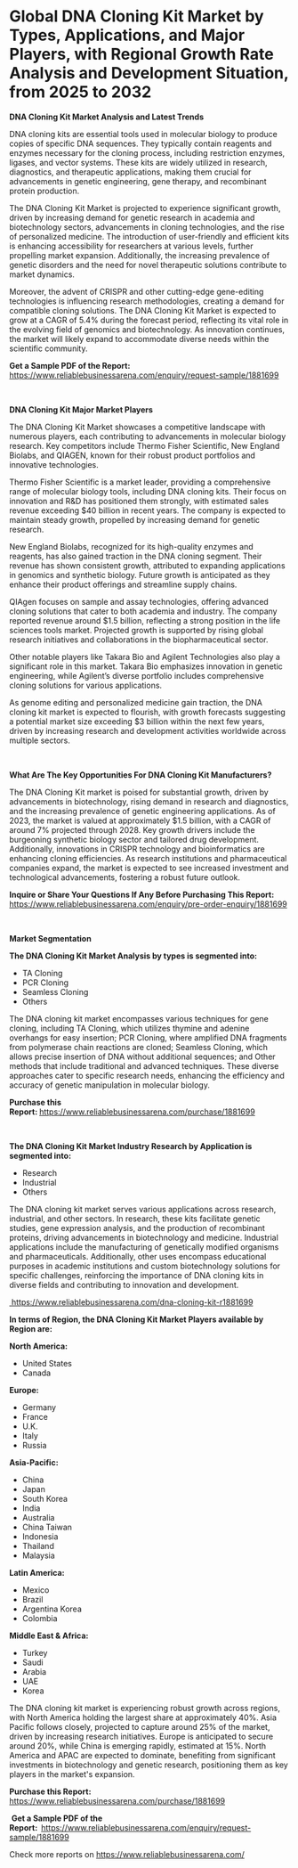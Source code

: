 <p><h1>Global DNA Cloning Kit Market by Types, Applications, and Major Players, with Regional Growth Rate Analysis and Development Situation, from 2025 to 2032</h1></p><p><strong>DNA Cloning Kit Market Analysis and Latest Trends</strong></p>
<p><p>DNA cloning kits are essential tools used in molecular biology to produce copies of specific DNA sequences. They typically contain reagents and enzymes necessary for the cloning process, including restriction enzymes, ligases, and vector systems. These kits are widely utilized in research, diagnostics, and therapeutic applications, making them crucial for advancements in genetic engineering, gene therapy, and recombinant protein production.</p><p>The DNA Cloning Kit Market is projected to experience significant growth, driven by increasing demand for genetic research in academia and biotechnology sectors, advancements in cloning technologies, and the rise of personalized medicine. The introduction of user-friendly and efficient kits is enhancing accessibility for researchers at various levels, further propelling market expansion. Additionally, the increasing prevalence of genetic disorders and the need for novel therapeutic solutions contribute to market dynamics.</p><p>Moreover, the advent of CRISPR and other cutting-edge gene-editing technologies is influencing research methodologies, creating a demand for compatible cloning solutions. The DNA Cloning Kit Market is expected to grow at a CAGR of 5.4% during the forecast period, reflecting its vital role in the evolving field of genomics and biotechnology. As innovation continues, the market will likely expand to accommodate diverse needs within the scientific community.</p></p>
<p><strong>Get a Sample PDF of the Report:&nbsp;</strong> <a href="https://www.reliablebusinessarena.com/enquiry/request-sample/1881699?utm_campaign=2630&utm_medium=2&utm_source=Github&utm_content=ia&utm_term=04032025&utm_id=dna-cloning-kit">https://www.reliablebusinessarena.com/enquiry/request-sample/1881699</a></p>
<p>&nbsp;</p>
<p><strong>DNA Cloning Kit Major Market Players</strong></p>
<p><p>The DNA Cloning Kit Market showcases a competitive landscape with numerous players, each contributing to advancements in molecular biology research. Key competitors include Thermo Fisher Scientific, New England Biolabs, and QIAGEN, known for their robust product portfolios and innovative technologies.</p><p>Thermo Fisher Scientific is a market leader, providing a comprehensive range of molecular biology tools, including DNA cloning kits. Their focus on innovation and R&D has positioned them strongly, with estimated sales revenue exceeding $40 billion in recent years. The company is expected to maintain steady growth, propelled by increasing demand for genetic research.</p><p>New England Biolabs, recognized for its high-quality enzymes and reagents, has also gained traction in the DNA cloning segment. Their revenue has shown consistent growth, attributed to expanding applications in genomics and synthetic biology. Future growth is anticipated as they enhance their product offerings and streamline supply chains.</p><p>QIAgen focuses on sample and assay technologies, offering advanced cloning solutions that cater to both academia and industry. The company reported revenue around $1.5 billion, reflecting a strong position in the life sciences tools market. Projected growth is supported by rising global research initiatives and collaborations in the biopharmaceutical sector.</p><p>Other notable players like Takara Bio and Agilent Technologies also play a significant role in this market. Takara Bio emphasizes innovation in genetic engineering, while Agilent’s diverse portfolio includes comprehensive cloning solutions for various applications.</p><p>As genome editing and personalized medicine gain traction, the DNA cloning kit market is expected to flourish, with growth forecasts suggesting a potential market size exceeding $3 billion within the next few years, driven by increasing research and development activities worldwide across multiple sectors.</p></p>
<p>&nbsp;</p>
<p><strong>What Are The Key Opportunities For DNA Cloning Kit Manufacturers?</strong></p>
<p><p>The DNA Cloning Kit market is poised for substantial growth, driven by advancements in biotechnology, rising demand in research and diagnostics, and the increasing prevalence of genetic engineering applications. As of 2023, the market is valued at approximately $1.5 billion, with a CAGR of around 7% projected through 2028. Key growth drivers include the burgeoning synthetic biology sector and tailored drug development. Additionally, innovations in CRISPR technology and bioinformatics are enhancing cloning efficiencies. As research institutions and pharmaceutical companies expand, the market is expected to see increased investment and technological advancements, fostering a robust future outlook.</p></p>
<p><strong>Inquire or Share Your Questions If Any Before Purchasing This Report:</strong> <a href="https://www.reliablebusinessarena.com/enquiry/pre-order-enquiry/1881699?utm_campaign=2630&utm_medium=2&utm_source=Github&utm_content=ia&utm_term=04032025&utm_id=dna-cloning-kit">https://www.reliablebusinessarena.com/enquiry/pre-order-enquiry/1881699</a></p>
<p>&nbsp;</p>
<p><strong>Market Segmentation</strong></p>
<p><strong>The DNA Cloning Kit Market Analysis by types is segmented into:</strong></p>
<p><ul><li>TA Cloning</li><li>PCR Cloning</li><li>Seamless Cloning</li><li>Others</li></ul></p>
<p><p>The DNA cloning kit market encompasses various techniques for gene cloning, including TA Cloning, which utilizes thymine and adenine overhangs for easy insertion; PCR Cloning, where amplified DNA fragments from polymerase chain reactions are cloned; Seamless Cloning, which allows precise insertion of DNA without additional sequences; and Other methods that include traditional and advanced techniques. These diverse approaches cater to specific research needs, enhancing the efficiency and accuracy of genetic manipulation in molecular biology.</p></p>
<p><strong>Purchase this Report:&nbsp;</strong><a href="https://www.reliablebusinessarena.com/purchase/1881699?utm_campaign=2630&utm_medium=2&utm_source=Github&utm_content=ia&utm_term=04032025&utm_id=dna-cloning-kit">https://www.reliablebusinessarena.com/purchase/1881699</a></p>
<p>&nbsp;</p>
<p><strong>The DNA Cloning Kit Market Industry Research by Application is segmented into:</strong></p>
<p><ul><li>Research</li><li>Industrial</li><li>Others</li></ul></p>
<p><p>The DNA cloning kit market serves various applications across research, industrial, and other sectors. In research, these kits facilitate genetic studies, gene expression analysis, and the production of recombinant proteins, driving advancements in biotechnology and medicine. Industrial applications include the manufacturing of genetically modified organisms and pharmaceuticals. Additionally, other uses encompass educational purposes in academic institutions and custom biotechnology solutions for specific challenges, reinforcing the importance of DNA cloning kits in diverse fields and contributing to innovation and development.</p></p>
<p><a href="https://www.reliablebusinessarena.com/dna-cloning-kit-r1881699?utm_campaign=2630&utm_medium=2&utm_source=Github&utm_content=ia&utm_term=04032025&utm_id=dna-cloning-kit">&nbsp;https://www.reliablebusinessarena.com/dna-cloning-kit-r1881699</a></p>
<p><strong>In terms of Region, the DNA Cloning Kit Market Players available by Region are:</strong></p>
<p>
    <p> <strong> North America: </strong>
        <ul>
            <li>United States</li>
            <li>Canada</li>
        </ul>
        </p> 
    <p> <strong> Europe: </strong>
        <ul>
            <li>Germany</li>
            <li>France</li>
            <li>U.K.</li>
            <li>Italy</li>
            <li>Russia</li>
        </ul>
        </p> 
    <p> <strong> Asia-Pacific: </strong>
        <ul>
            <li>China</li>
            <li>Japan</li>
            <li>South Korea</li>
            <li>India</li>
            <li>Australia</li>
            <li>China Taiwan</li>
            <li>Indonesia</li>
            <li>Thailand</li>
            <li>Malaysia</li>
        </ul>
        </p> 
    <p> <strong> Latin America: </strong>
        <ul>
            <li>Mexico</li>
            <li>Brazil</li>
            <li>Argentina Korea</li>
            <li>Colombia</li>
        </ul>
        </p> 
    <p> <strong> Middle East & Africa: </strong>
        <ul>
            <li>Turkey</li>
            <li>Saudi</li>
            <li>Arabia</li>
            <li>UAE</li>
            <li>Korea</li>
        </ul>
    </p>
    </p>
<p><p>The DNA cloning kit market is experiencing robust growth across regions, with North America holding the largest share at approximately 40%. Asia Pacific follows closely, projected to capture around 25% of the market, driven by increasing research initiatives. Europe is anticipated to secure around 20%, while China is emerging rapidly, estimated at 15%. North America and APAC are expected to dominate, benefiting from significant investments in biotechnology and genetic research, positioning them as key players in the market's expansion.</p></p>
<p><strong>Purchase this Report: </strong><a href="https://www.reliablebusinessarena.com/purchase/1881699?utm_campaign=2630&utm_medium=2&utm_source=Github&utm_content=ia&utm_term=04032025&utm_id=dna-cloning-kit">https://www.reliablebusinessarena.com/purchase/1881699</a></p>
<p>&nbsp;<strong>Get a Sample PDF of the Report:&nbsp;&nbsp;</strong><a href="https://www.reliablebusinessarena.com/enquiry/request-sample/1881699?utm_campaign=2630&utm_medium=2&utm_source=Github&utm_content=ia&utm_term=04032025&utm_id=dna-cloning-kit">https://www.reliablebusinessarena.com/enquiry/request-sample/1881699</a></p>
<p><strong></strong></p>
<p>Check more reports on <a href="https://www.reliablebusinessarena.com/?utm_campaign=2630&utm_medium=2&utm_source=Github&utm_content=ia&utm_term=04032025&utm_id=dna-cloning-kit">https://www.reliablebusinessarena.com/</a></p>